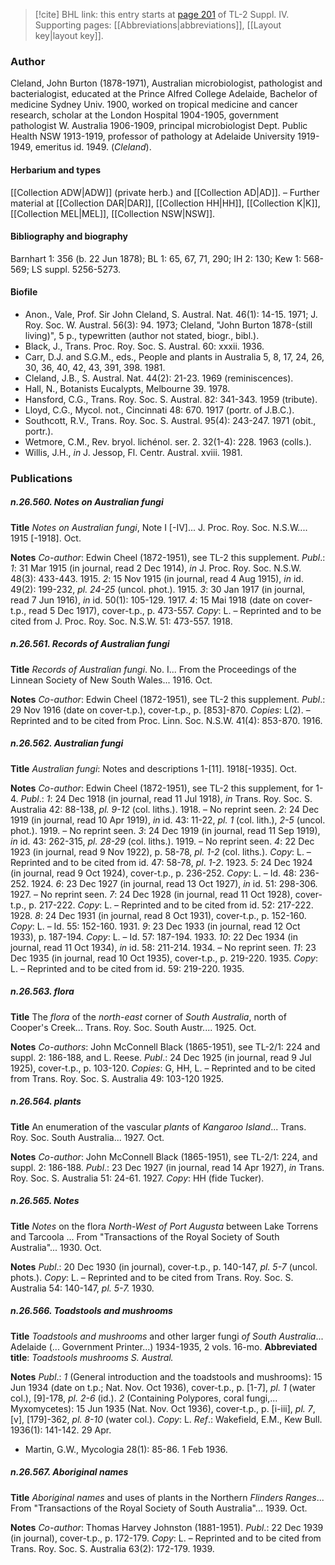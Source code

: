 > [!cite] BHL link: this entry starts at [page 201](https://www.biodiversitylibrary.org/item/103860#page/211/mode/1up) of TL-2 Suppl. IV.
> Supporting pages: [[Abbreviations|abbreviations]], [[Layout key|layout key]].

### Author

Cleland, John Burton (1878-1971), Australian microbiologist, pathologist and bacterialogist, educated at the Prince Alfred College Adelaide, Bachelor of medicine Sydney Univ. 1900, worked on tropical medicine and cancer research, scholar at the London Hospital 1904-1905, government pathologist W. Australia 1906-1909, principal microbiologist Dept. Public Health NSW 1913-1919, professor of pathology at Adelaide University 1919-1949, emeritus id. 1949. (*Cleland*).

#### Herbarium and types

[[Collection ADW|ADW]] (private herb.) and [[Collection AD|AD]]. – Further material at [[Collection DAR|DAR]], [[Collection HH|HH]], [[Collection K|K]], [[Collection MEL|MEL]], [[Collection NSW|NSW]].

#### Bibliography and biography

Barnhart 1: 356 (b. 22 Jun 1878); BL 1: 65, 67, 71, 290; IH 2: 130; Kew 1: 568-569; LS suppl. 5256-5273.

#### Biofile

- Anon., Vale, Prof. Sir John Cleland, S. Austral. Nat. 46(1): 14-15. 1971; J. Roy. Soc. W. Austral. 56(3): 94. 1973; Cleland, "John Burton 1878-(still living)", 5 p., typewritten (author not stated, biogr., bibl.).
- Black, J., Trans. Proc. Roy. Soc. S. Austral. 60: xxxii. 1936.
- Carr, D.J. and S.G.M., eds., People and plants in Australia 5, 8, 17, 24, 26, 30, 36, 40, 42, 43, 391, 398. 1981.
- Cleland, J.B., S. Austral. Nat. 44(2): 21-23. 1969 (reminiscences).
- Hall, N., Botanists Eucalypts, Melbourne 39. 1978.
- Hansford, C.G., Trans. Roy. Soc. S. Austral. 82: 341-343. 1959 (tribute).
- Lloyd, C.G., Mycol. not., Cincinnati 48: 670. 1917 (portr. of J.B.C.).
- Southcott, R.V., Trans. Roy. Soc. S. Austral. 95(4): 243-247. 1971 (obit., portr.).
- Wetmore, C.M., Rev. bryol. lichénol. ser. 2. 32(1-4): 228. 1963 (colls.).
- Willis, J.H., *in* J. Jessop, Fl. Centr. Austral. xviii. 1981.

### Publications

##### n.26.560. Notes on Australian fungi

**Title**
*Notes on Australian fungi*, Note I \[-IV\]... J. Proc. Roy. Soc. N.S.W.... 1915 \[-1918\]. Oct.

**Notes**
*Co-author*: Edwin Cheel (1872-1951), see TL-2 this supplement.
*Publ*.: *1*: 31 Mar 1915 (in journal, read 2 Dec 1914), *in* J. Proc. Roy. Soc. N.S.W. 48(3): 433-443. 1915.
*2*: 15 Nov 1915 (in journal, read 4 Aug 1915), *in* id. 49(2): 199-232, *pl. 24-25* (uncol. phot.). 1915.
*3*: 30 Jan 1917 (in journal, read 7 Jun 1916), *in* id. 50(1): 105-129. 1917.
*4*: 15 Mai 1918 (date on cover-t.p., read 5 Dec 1917), cover-t.p., p. 473-557. *Copy*: L. – Reprinted and to be cited from J. Proc. Roy. Soc. N.S.W. 51: 473-557. 1918.

##### n.26.561. Records of Australian fungi

**Title**
*Records of Australian fungi*. No. I... From the Proceedings of the Linnean Society of New South Wales... 1916. Oct.

**Notes**
*Co-author*: Edwin Cheel (1872-1951), see TL-2 this supplement.
*Publ*.: 29 Nov 1916 (date on cover-t.p.), cover-t.p., p. \[853\]-870. *Copies*: L(2). – Reprinted and to be cited from Proc. Linn. Soc. N.S.W. 41(4): 853-870. 1916.

##### n.26.562. Australian fungi

**Title**
*Australian fungi*: Notes and descriptions 1-\[11\]. 1918\[-1935\]. Oct.

**Notes**
*Co-author*: Edwin Cheel (1872-1951), see TL-2 this supplement, for 1-4.
*Publ*.: *1*: 24 Dec 1918 (in journal, read 11 Jul 1918), *in* Trans. Roy. Soc. S. Australia 42: 88-138, *pl. 9-12* (col. liths.). 1918. – No reprint seen.
*2*: 24 Dec 1919 (in journal, read 10 Apr 1919), *in* id. 43: 11-22, *pl. 1* (col. lith.), *2-5* (uncol. phot.). 1919. – No reprint seen.
*3*: 24 Dec 1919 (in journal, read 11 Sep 1919), *in* id. 43: 262-315, *pl. 28-29* (col. liths.). 1919. – No reprint seen.
*4*: 22 Dec 1923 (in journal, read 9 Nov 1922), p. 58-78, *pl. 1-2* (col. liths.). *Copy*: L. – Reprinted and to be cited from id. 47: 58-78, *pl*. *1-2*. 1923.
*5*: 24 Dec 1924 (in journal, read 9 Oct 1924), cover-t.p., p. 236-252. *Copy*: L. – Id. 48: 236-252. 1924.
*6*: 23 Dec 1927 (in journal, read 13 Oct 1927), *in* id. 51: 298-306. 1927. – No reprint seen.
*7*: 24 Dec 1928 (in journal, read 11 Oct 1928), cover-t.p., p. 217-222. *Copy*: L. – Reprinted and to be cited from id. 52: 217-222. 1928.
*8*: 24 Dec 1931 (in journal, read 8 Oct 1931), cover-t.p., p. 152-160. *Copy*: L. – Id. 55: 152-160. 1931.
*9*: 23 Dec 1933 (in journal, read 12 Oct 1933), p. 187-194. *Copy*: L. – Id. 57: 187-194. 1933.
*10*: 22 Dec 1934 (in journal, read 11 Oct 1934), *in* id. 58: 211-214. 1934. – No reprint seen.
*11*: 23 Dec 1935 (in journal, read 10 Oct 1935), cover-t.p., p. 219-220. 1935. *Copy*: L. – Reprinted and to be cited from id. 59: 219-220. 1935.

##### n.26.563. flora

**Title**
The *flora* of the *north-east* corner of *South Australia*, north of Cooper's Creek... Trans. Roy. Soc. South Austr.... 1925. Oct.

**Notes**
*Co-authors*: John McConnell Black (1865-1951), see TL-2/1: 224 and suppl. 2: 186-188, and L. Reese.
*Publ*.: 24 Dec 1925 (in journal, read 9 Jul 1925), cover-t.p., p. 103-120. *Copies*: G, HH, L. – Reprinted and to be cited from Trans. Roy. Soc. S. Australia 49: 103-120 1925.

##### n.26.564. plants

**Title**
An enumeration of the vascular *plants* of *Kangaroo Island*... Trans. Roy. Soc. South Australia... 1927. Oct.

**Notes**
*Co-author*: John McConnell Black (1865-1951), see TL-2/1: 224, and suppl. 2: 186-188.
*Publ*.: 23 Dec 1927 (in journal, read 14 Apr 1927), *in* Trans. Roy. Soc. S. Australia 51: 24-61. 1927. *Copy*: HH (fide Tucker).

##### n.26.565. Notes

**Title**
*Notes* on the flora *North-West of Port Augusta* between Lake Torrens and Tarcoola ... From "Transactions of the Royal Society of South Australia"... 1930. Oct.

**Notes**
*Publ*.: 20 Dec 1930 (in journal), cover-t.p., p. 140-147, *pl. 5-7* (uncol. phots.). *Copy*: L. – Reprinted and to be cited from Trans. Roy. Soc. S. Australia 54: 140-147, *pl. 5-7.* 1930.

##### n.26.566. Toadstools and mushrooms

**Title**
*Toadstools and mushrooms* and other larger fungi *of South Australia*... Adelaide (... Government Printer...) 1934-1935, 2 vols. 16-mo.
**Abbreviated title**: *Toadstools mushrooms S. Austral.*

**Notes**
*Publ*.: *1* (General introduction and the toadstools and mushrooms): 15 Jun 1934 (date on t.p.; Nat. Nov. Oct 1936), cover-t.p., p. \[1-7\], *pl. 1* (water col.), \[9\]-178, *pl. 2-6* (id.).
*2* (Containing Polypores, coral fungi,... Myxomycetes): 15 Jun 1935 (Nat. Nov. Oct 1936), cover-t.p., p. \[i-iii\], *pl. 7*, \[v\], \[179\]-362, *pl. 8-10* (water col.).
*Copy*: L.
*Ref*.: Wakefield, E.M., Kew Bull. 1936(1): 141-142. 29 Apr.
- Martin, G.W., Mycologia 28(1): 85-86. 1 Feb 1936.

##### n.26.567. Aboriginal names

**Title**
*Aboriginal names* and uses of plants in the Northern *Flinders Ranges*... From "Transactions of the Royal Society of South Australia"... 1939. Oct.

**Notes**
*Co-author*: Thomas Harvey Johnston (1881-1951).
*Publ*.: 22 Dec 1939 (in journal), cover-t.p., p. 172-179. *Copy*: L. – Reprinted and to be cited from Trans. Roy. Soc. S. Australia 63(2): 172-179. 1939.

